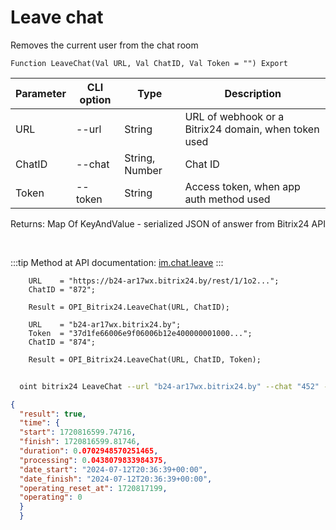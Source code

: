 ﻿---
sidebar_position: 3
---

# Leave chat
 Removes the current user from the chat room



`Function LeaveChat(Val URL, Val ChatID, Val Token = "") Export`

  | Parameter | CLI option | Type | Description |
  |-|-|-|-|
  | URL | --url | String | URL of webhook or a Bitrix24 domain, when token used |
  | ChatID | --chat | String, Number | Chat ID |
  | Token | --token | String | Access token, when app auth method used |

  
  Returns:  Map Of KeyAndValue - serialized JSON of answer from Bitrix24 API

<br/>

:::tip
Method at API documentation: [im.chat.leave](https://dev.1c-bitrix.ru/learning/course/?COURSE_ID=93&LESSON_ID=12101)
:::
<br/>


```bsl title="Code example"
    URL    = "https://b24-ar17wx.bitrix24.by/rest/1/1o2...";
    ChatID = "872";

    Result = OPI_Bitrix24.LeaveChat(URL, ChatID);

    URL    = "b24-ar17wx.bitrix24.by";
    Token  = "37d1fe66006e9f06006b12e400000001000...";
    ChatID = "874";

    Result = OPI_Bitrix24.LeaveChat(URL, ChatID, Token);
```



```sh title="CLI command example"
    
  oint bitrix24 LeaveChat --url "b24-ar17wx.bitrix24.by" --chat "452" --token "fe3fa966006e9f06006b12e400000001000..."

```

```json title="Result"
{
  "result": true,
  "time": {
  "start": 1720816599.74716,
  "finish": 1720816599.81746,
  "duration": 0.0702948570251465,
  "processing": 0.0438079833984375,
  "date_start": "2024-07-12T20:36:39+00:00",
  "date_finish": "2024-07-12T20:36:39+00:00",
  "operating_reset_at": 1720817199,
  "operating": 0
  }
  }
```

